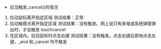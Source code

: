 - 应当触发\_cancel()的情况

1. 拉动鼠标离开指定区域
   测试结果：正常
2. 拉动触摸点离开指定区域
   测试结果：没有触发。网上说只有来电或系统弹窗弹出时，才会触发 touchcancel
3. 在区域内，拉动鼠标时点击右键
   测试结果：没有触发。点击右键后原地点击左键，\_end 和\_cancel 均不触发
